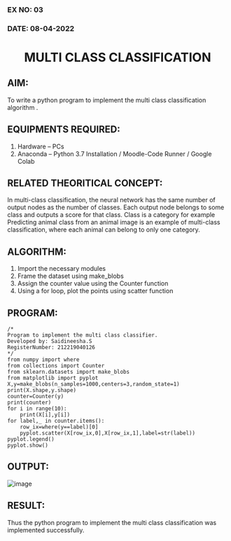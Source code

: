 ### EX NO: 03
### DATE: 08-04-2022
# <p align="center"> MULTI CLASS CLASSIFICATION</p>
## AIM:

To write a python program to implement the multi class classification algorithm .

## EQUIPMENTS REQUIRED:

1. Hardware – PCs
2. Anaconda – Python 3.7 Installation / Moodle-Code Runner / Google Colab

## RELATED THEORITICAL CONCEPT:

In multi-class classification, the neural network has the same number of output nodes as the number of classes. Each output node belongs to some class and outputs a score for that class. Class is a category for example Predicting animal class from an animal image is an example of multi-class classification, where each animal can belong to only one category.

## ALGORITHM:

1. Import the necessary modules
2. Frame the dataset using make_blobs
3. Assign the counter value using the Counter function
4. Using a for loop, plot the points using scatter function

## PROGRAM:

```
/*
Program to implement the multi class classifier.
Developed by: Saidineesha.S
RegisterNumber: 212219040126
*/
from numpy import where
from collections import Counter
from sklearn.datasets import make_blobs
from matplotlib import pyplot
X,y=make_blobs(n_samples=1000,centers=3,random_state=1)
print(X.shape,y.shape)
counter=Counter(y)
print(counter)
for i in range(10):
    print(X[i],y[i])
for label,_ in counter.items():
    row_ix=where(y==label)[0]
    pyplot.scatter(X[row_ix,0],X[row_ix,1],label=str(label))
pyplot.legend()
pyplot.show()
```

## OUTPUT:

![image](https://user-images.githubusercontent.com/75235293/164049691-96bb5a03-4e5c-4a7c-bfc1-dbdde5f95396.png)

## RESULT:

Thus the python program to implement the multi class classification was implemented successfully.

